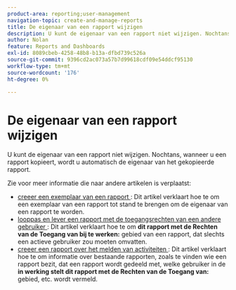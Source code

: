 ```yaml
---
product-area: reporting;user-management
navigation-topic: create-and-manage-reports
title: De eigenaar van een rapport wijzigen
description: U kunt de eigenaar van een rapport niet wijzigen. Nochtans, wanneer u een rapport kopieert, wordt u automatisch de eigenaar van het gekopieerde rapport.
author: Nolan
feature: Reports and Dashboards
exl-id: 8089cbeb-4258-48b8-b13a-dfbd739c526a
source-git-commit: 9396cd2ac073a57b7d99618cdf09e54ddcf95130
workflow-type: tm+mt
source-wordcount: '176'
ht-degree: 0%

---
```


# De eigenaar van een rapport wijzigen

<!-- Audited: 11/2024 -->

U kunt de eigenaar van een rapport niet wijzigen. Nochtans, wanneer u een rapport kopieert, wordt u automatisch de eigenaar van het gekopieerde rapport.

Zie voor meer informatie die naar andere artikelen is verplaatst:

* [&#x200B; creeer een exemplaar van een rapport &#x200B;](../../../reports-and-dashboards/reports/creating-and-managing-reports/create-copy-report.md): Dit artikel verklaart hoe te om een exemplaar van een rapport tot stand te brengen om de eigenaar van een rapport te worden.
* [&#x200B; looppas en lever een rapport met de toegangsrechten van een andere gebruiker &#x200B;](../../../reports-and-dashboards/reports/creating-and-managing-reports/run-deliver-report-access-rights-another-user.md): Dit artikel verklaart hoe te om **dit rapport met de Rechten van de Toegang van bij te werken:** gebied van een rapport, dat slechts een actieve gebruiker zou moeten omvatten.
* [&#x200B; creeer een rapport over het melden van activiteiten &#x200B;](../../../reports-and-dashboards/reports/report-usage/create-report-reporting-activities.md): Dit artikel verklaart hoe te om informatie over bestaande rapporten, zoals te vinden wie een rapport bezit, dat een rapport wordt gedeeld met, welke gebruiker in de **in werking stelt dit rapport met de Rechten van de Toegang van:** gebied, etc. wordt vermeld.
